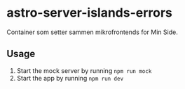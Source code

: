 # astro-server-islands-errors
Container som setter sammen mikrofrontends for Min Side.

## Usage
1. Start the mock server by running `npm run mock`
2. Start the app by running `npm run dev`
